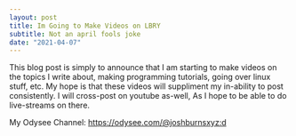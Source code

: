 ```yaml
---
layout: post
title: Im Going to Make Videos on LBRY
subtitle: Not an april fools joke
date: "2021-04-07"
---
```


This blog post is simply to announce that I am starting
to make videos on the topics I write about, making programming tutorials,
going over linux stuff, etc. My hope is that these videos will suppliment
my in-ability to post consistently. I will cross-post on youtube as-well,
As I hope to be able to do live-streams on there.

My Odysee Channel: https://odysee.com/@joshburnsxyz:d

